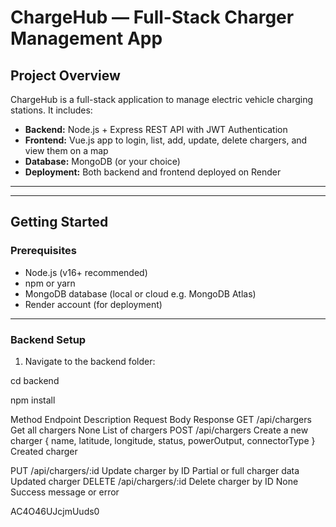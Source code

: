 # ChargeHub — Full-Stack Charger Management App

## Project Overview

ChargeHub is a full-stack application to manage electric vehicle charging stations. It includes:

- **Backend:** Node.js + Express REST API with JWT Authentication
- **Frontend:** Vue.js app to login, list, add, update, delete chargers, and view them on a map
- **Database:** MongoDB (or your choice)
- **Deployment:** Both backend and frontend deployed on Render

---

---

## Getting Started

### Prerequisites

- Node.js (v16+ recommended)
- npm or yarn
- MongoDB database (local or cloud e.g. MongoDB Atlas)
- Render account (for deployment)

---

### Backend Setup

1. Navigate to the backend folder:

cd backend

npm install

Method	    Endpoint	    Description	Request     Body	    Response
GET 	/api/chargers	    Get all chargers	    None	    List of chargers
POST	/api/chargers	    Create a new charger	{ name, latitude, longitude, status, powerOutput, connectorType }	  Created charger

PUT 	/api/chargers/:id	    Update charger by ID	Partial or full charger data	    Updated charger
DELETE	   /api/chargers/:id	Delete charger by ID	None	    Success message or error

AC4O46UJcjmUuds0



